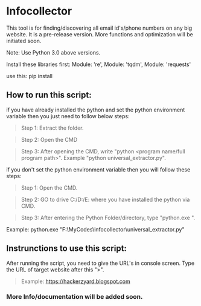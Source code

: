# Infocollector
This tool is for finding/discovering all email id's/phone numbers on any big website. It is a pre-release version.  More functions and optimization will be initiated soon.

Note: Use Python 3.0 above versions. 

Install these libraries first:
Module: 're', Module: 'tqdm', Module: 'requests'

use this: pip install <module Name>

## How to run this script:
if you have already installed the python and set the python environment variable then you just need to follow below steps:
> Step 1: Extract the folder.

> Step 2: Open the CMD

> Step 3: After opening the CMD, write "python <program name/full program path>". Example "python universal_extractor.py".

if you don't set the python environment variable then you will follow these steps:
> Step 1: Open the CMD.

> Step 2: GO to drive C:/D:/E: where you have installed the python via CMD.

> Step 3: After entering the Python Folder/directory, type "python.exe <Full Path of Universal Program>". 
  
  Example: python.exe "F:\MyCodes\infocollector\universal_extractor.py"
  
## Instrunctions to use this script:
 
After running the script, you need to give the URL's in console screen. Type the URL of target website after this ">".
> Example: https://hackerzyard.blogspot.com 

### More Info/documentation will be added soon.
